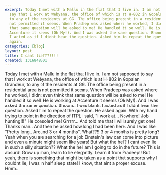 ```yaml
---
excerpt: Today I met with a Mallu in the flat that I live in. I am not supposed to
  say that I work at Webyana, the office of which is at H-802 in Gopalan Grandeur,
  to any of the residents at GG. The office being present in a residential area is
  not permitted it seems. When Pradeep was asked where he worked, I didnt even think
  that same question will be asked to me! He handled it so well. He is working at
  Accenture it seems (Oh My!). And I was asked the same question. Bhoom.. I was blank.
  I acted as if I didnt hear the question. Asked him to repeat the question. He asked
  again.
categories: [blog]
layout: post
title: I cant lie???!!!!
created: 1316848501
---
```

Today I met with a Mallu in the flat that I live in. I am not supposed to say that I work at Webyana, the office of which is at H-802 in Gopalan Grandeur, to any of the residents at GG. The office being present in a residential area is not permitted it seems. When Pradeep was asked where he worked, I didnt even think that same question will be asked to me! He handled it so well. He is working at Accenture it seems (Oh My!). And I was asked the same question. Bhoom.. I was blank. I acted as if I didnt hear the question. Asked him to repeat the question. He asked again. With my hand trying to point in the direction of ITPL I said, "I work at... Nowhere! Job hunting!!!" He consoled me! Grrrrr... And told me that I will surely get one! Thanks man.. And then he asked how long I had been here. And I was like "Pretty long.. Around 3 or 4 months". What??!! 3 or 4 months is pretty long? Yeah when you are searching for a job Einstein's law can come into picture and even a minute might seem like years! But what the hell? I cant even lie in such a silly situation?? What the hell am I going to do in the future? This is absurd! Grow up man, learn to lie elegantly. Learn it from Pradeep!! But yeah, there is something that might be taken as a point that supports why I couldnt lie, I was in half sleep state! I know, that aint a proper excuse. Hmm..
